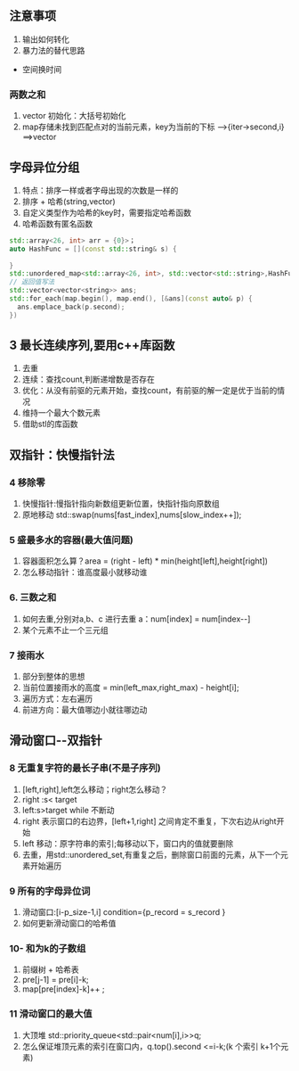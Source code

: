 ## 注意事项
1. 输出如何转化
2. 暴力法的替代思路
  + 空间换时间

### 两数之和
1. vector 初始化：大括号初始化
2. map存储未找到匹配点对的当前元素，key为当前的下标 -->{iter->second,i} ==>vector

## 字母异位分组
1. 特点：排序一样或者字母出现的次数是一样的
1. 排序 + 哈希(string,vector<string>)
2. 自定义类型作为哈希的key时，需要指定哈希函数
3. 哈希函数有匿名函数
```c++
std::array<26, int> arr = {0}>；
auto HashFunc = [](const std::string& s) {
  
}
std::unordered_map<std::array<26, int>, std::vector<std::string>,HashFunc> map;
// 返回值写法
std::vector<vector<string>> ans;
std::for_each(map.begin(), map.end(), [&ans](const auto& p) {
  ans.emplace_back(p.second);
})
```
## 3 最长连续序列,要用c++库函数
1. 去重
2. 连续：查找count,判断递增数是否存在
3. 优化：从没有前驱的元素开始，查找count，有前驱的解一定是优于当前的情况
4. 维持一个最大个数元素
5. 借助stl的库函数
 

## 双指针：快慢指针法
### 4 移除零 
1. 快慢指针:慢指针指向新数组更新位置，快指针指向原数组
2. 原地移动 std::swap(nums[fast_index],nums[slow_index++]);

### 5 盛最多水的容器(最大值问题)
1. 容器面积怎么算？area = (right - left) * min(height[left],height[right])
2. 怎么移动指针：谁高度最小就移动谁

### 6. 三数之和
1. 如何去重,分别对a,b、c 进行去重 a：num[index] = num[index--]
2. 某个元素不止一个三元组

### 7 接雨水
1. 部分到整体的思想
2. 当前位置接雨水的高度 = min(left_max,right_max) - height[i];
3. 遍历方式：左右遍历
4. 前进方向：最大值哪边小就往哪边动


## 滑动窗口--双指针
### 8 无重复字符的最长子串(不是子序列)
1. [left,right],left怎么移动；right怎么移动？
2. right :s< target 
3. left:s>target while 不断动
4. right 表示窗口的右边界，[left+1,right] 之间肯定不重复，下次右边从right开始
5. left 移动：原字符串的索引;每移动以下，窗口内的值就要删除
6. 去重，用std::unordered_set,有重复之后，删除窗口前面的元素，从下一个元素开始遍历

### 9 所有的字母异位词
1. 滑动窗口:[i-p_size-1,i] condition={p_record = s_record }
2. 如何更新滑动窗口的哈希值


### 10- 和为k的子数组
1. 前缀树 + 哈希表
2. pre[j-1] = pre[i]-k;
3. map[pre[index]-k]++ ;

### 11 滑动窗口的最大值
1. 大顶堆 std::priority_queue<std::pair<num[i],i>>q;
2. 怎么保证堆顶元素的索引在窗口内，q.top().second <=i-k;(k 个索引 k+1个元素)